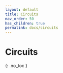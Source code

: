 ```yaml
---
layout: default
title: Circuits
nav_order: 50
has_children: true
permalink: docs/circuits
---
```


# Circuits 
{: .no_toc }

